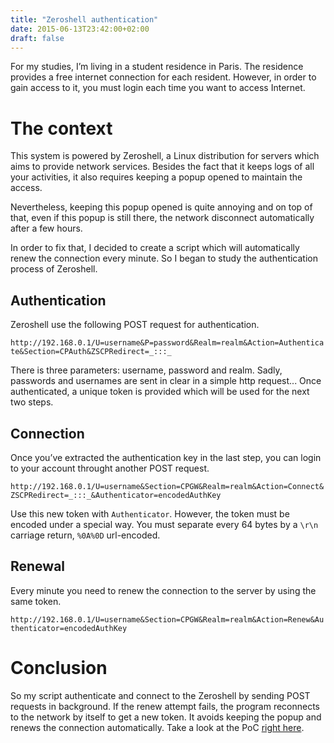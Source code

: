 ```yaml
---
title: "Zeroshell authentication"
date: 2015-06-13T23:42:00+02:00
draft: false
---
```


For my studies, I’m living in a student residence in Paris. The residence provides a free internet connection for each resident. However, in order to gain access to it, you must login each time you want to access Internet.

<!--more-->

# The context

This system is powered by Zeroshell, a Linux distribution for servers which aims to provide network services. Besides the fact that it keeps logs of all your activities, it also requires keeping a popup opened to maintain the access.

Nevertheless, keeping this popup opened is quite annoying and on top of that, even if this popup is still there, the network disconnect automatically after a few hours.

In order to fix that, I decided to create a script which will automatically renew the connection every minute. So I began to study the authentication process of Zeroshell.

## Authentication

Zeroshell use the following POST request for authentication.

`http://192.168.0.1/U=username&P=password&Realm=realm&Action=Authenticate&Section=CPAuth&ZSCPRedirect=_:::_`

There is three parameters: username, password and realm. Sadly, passwords and usernames are sent in clear in a simple http request... Once authenticated, a unique token is provided which will be used for the next two steps.

## Connection

Once you’ve extracted the authentication key in the last step, you can login to your account throught another POST request.

`http://192.168.0.1/U=username&Section=CPGW&Realm=realm&Action=Connect&ZSCPRedirect=_:::_&Authenticator=encodedAuthKey`

Use this new token with `Authenticator`. However, the token must be encoded under a special way. You must separate every 64 bytes by a `\r\n` carriage return, `%0A%0D` url-encoded.

## Renewal

Every minute you need to renew the connection to the server by using the same token.

`http://192.168.0.1/U=username&Section=CPGW&Realm=realm&Action=Renew&Authenticator=encodedAuthKey`

# Conclusion

So my script authenticate and connect to the Zeroshell by sending POST requests in background. If the renew attempt fails, the program reconnects to the network by itself to get a new token. It avoids keeping the popup and renews the connection automatically. Take a look at the PoC [right here](https://github.com/obynio/az0t).
